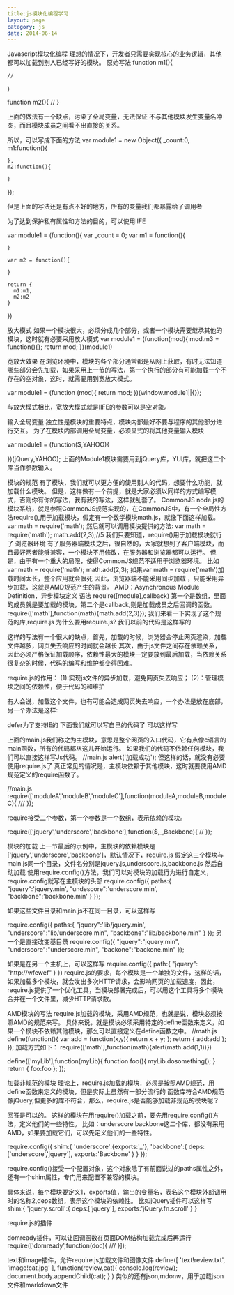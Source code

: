 ```yaml
---
title:js模块化编程学习
layout: page
category: js
date: 2014-06-14
---
```


Javascript模块化编程
理想的情况下，开发者只需要实现核心的业务逻辑，其他都可以加载到别人已经写好的模块。
原始写法
function m1(){
	
	//
}

function m2(){
 //
}

上面的做法有一个缺点，污染了全局变量，无法保证 不与其他模块发生变量名冲突，而且模块成员之间看不出直接的关系。

所以，可以写成下面的方法 
var module1 = new Object({
	_count:0,
	m1:function(){

	},
	m2:function(){

	}
});

但是上面的写法还是有点不好的地方，所有的变量我们都暴露给了调用者

为了达到保护私有属性和方法的目的，可以使用IIFE

var module1 = (function(){
	var _count = 0;
	var m1 = function(){

	}

	var m2 = function(){

	}

	return {
	  m1:m1,
	  m2:m2
	}
})

放大模式
如果一个模块很大，必须分成几个部分，或者一个模块需要继承其他的模块，这时就有必要采用放大模式
var module1 = (function(mod){
	mod.m3 = function(){};
	return mod;
})(module1)

宽放大效果
在浏览环境中，模块的各个部分通常都是从网上获取，有时无法知道哪些部分会先加载，如果采用上一节的写法，第一个执行的部分有可能加载一个不存在的空对象，这时，就需要用到宽放大模式。

var module1 = (function (mod){
	return mod;
})(window.module1||{});

与放大模式相比，宽放大模式就是IIFE的参数可以是空对象。

输入全局变量
独立性是模块的重要特点，模块内部最好不要与程序的其他部分进行交互。
为了在模块内部调用全局变量，必须显式的将其他变量输入模块

var module1 = (function($,YAHOO){
	
})(jQuery,YAHOO);
上面的Module1模块需要用到jQuery库，YUI库，就把这二个库当作参数输入。

模块的规范
有了模块，我们就可以更方便的使用别人的代码，想要什么功能，就加载什么模块。
但是，这样做有一个前提，就是大家必须以同样的方式编写模式，否则你有你的写法，我有我的写法，这样就乱套了。
CommonJS
node.js的模块系统，就是参照CommonJS规范实现的，在CommonJS中，有一个全局性方法require(),用于加载模块，假定有一个数学模块math.js，就像下面这样加载。
var math = require('math');
然后就可以调用模块提供的方法:
var math = require('math');
math.add(2,3);//5
我们只要知道，require()用于加载模块就行了
浏览器环境
有了服务器端模块之后，很自然的，大家就想到了客户端模块，而且最好两者能够兼容，一个模块不用修改，在服务器和浏览器都可以运行。
但是，由于有一个重大的局限，使得CommonJS规范不适用于浏览器环境。
比如
var math = require('math');
math.add(2,3);
如果var math = require('math')加载时间太长，整个应用就会假死
因此，浏览器端不能采用同步加载 ，只能采用异步加载，这就是AMD规范产生的背景。
AMD：Asynchronous Module Definition，异步模块定义
语法
require([module],callback)
第一个是数组，里面的成员就是要加载的模块，第二个是callback,则是加载成员之后回调的函数。
require(['math'],function(math){math.add(2,3)});
我们来看一下实现了这个规范的库,require.js
为什么要用require.js?
我们以前的代码是这样写的
<script src="1.js"></script>
<script src="2.js"></script>
<script src="3.js"></script>
<script src="4.js"></script>
这样的写法有一个很大的缺点，首先，加载的时候，浏览器会停止网页渲染，加载文件越多，网页失去响应的时间就会越长
其次，由于js文件之间存在依赖关系，因此必须严格保证加载顺序，依赖性最大的模块一定要放到最后加载，当依赖关系很复杂的时候，代码的编写和维护都变得困难。

require.js的作用：
(1):实现js文件的异步加载，避免网页失去响应；
(2)：管理模块之间的依赖性，便于代码的和维护

<script src="js/require.js"></script>
有人会说，加载这个文件，也有可能会造成网页失去响应，一个办法是放在底部，另一个办法是这样:
<script src="js/require.js" defer async="true"></script>
defer为了支持IE的
下面我们就可以写自己的代码了
可以这样写
<script src="js/require.js" data-main="js/main"></script>
上面的main.js我们称之为主模块，意思是整个网页的入口代码，它有点像c语言的main函数，所有的代码都从这儿开始运行。
如果我们的代码不依赖任何模块，我们可以直接这样写Js代码。
//main.js
alert('加载成功');
但这样的话，就没有必要使用require.js了
真正常见的情况是，主模块依赖于其他模块，这时就要使用AMD规范定义的require函数了。

//main.js
require(['moduleA','moduleB','moduleC'],function(moduleA,moduleB,moduleC){
	///
});

require接受二个参数，第一个参数是一个数组，表示依赖的模块。

require(['jquery','underscore','backbone'],function($,_,Backbone){
	//
});

模块的加载
上一节最后的示例中，主模块的依赖模块是['jquery','underscore','backbone']，默认情况下，require.js
假定这三个模块与main.js同一个目录，文件名分别是jquery.js,underscore.js,backbone.js
然后自动加载
使用require.config()方法，我们可以对模块的加载行为进行自定义，require.config就写在主模块的头部
require.config({
	paths:{
	  "jquery":'jquery.min',
	  "undescore":'underscore.min',
	  "backbone":'backbone.min'
	}
});

如果这些文件目录和main.js不在同一目录，可以这样写

require.config({
	paths:{
	  "jquery":'lib/jquery.min',
	  "underscore":"lib/underscore.min",
	  "backbone":"lib/backbone.min"
	}
});
另一个是直接改变基目录
require.config({
	"jquery":"jquery.min",
	"underscore":"underscore.min",
	"backone":"backone.min"
});

如果是在另一个主机上，可以这样写
require.config({
	path:{
	  "jquery":
	  "http://wfewef"
	}
})
require.js的要求，每个模块是一个单独的文件，这样的话，如果加载多个模块，就会发出多次HTTP请求，会影响网页的加载速度，因此，require.js提供了一个优化工具，当模块部署完成后，可以用这个工具将多个模块合并在一个文件里，减少HTTP请求数。

AMD模块的写法
require.js加载的模块，采用AMD规范，也就是说，模块必须按照AMD的规范来写。
具体来说，就是模块必须采用特定的define函数来定义，如果一个模块不依赖其他模块，那么可以直接定义在define函数之中。
//math.js
define(function(){
	var add = function(x,y){
	  return x + y;
	};
	return {
	  add:add
	};
});
加载方式如下：
require(['math'],function(math){alert(math.add(1,1))})

define(['myLib'],function(myLib){
	function foo(){
	  myLib.dosomething();
	}
	return {
	  foo:foo
	};
});

加载非规范的模块
理论上，require.js加载的模块，必须是按照AMD规范，用define函数来定义的模块，但是实际上虽然有一部分流行的
函数库符合AMD规范像jQuery,但更多的库不符合，那么，require.js是否能够加载非规范的模块呢？

回答是可以的。
这样的模块在用require()加载之前，要先用require.config()方法，定义他们的一些特性。
比如：underscore backbone这二个库，都没有采用AMD，如果要加载它们，可以先定义他们的一些特性。

require.config({
	shim:{
	  'underscore':{exports:'_'},
	  'backbone':{
	    deps:['underscore','jquery'],
	    exports:'Backbone'
	  }
	}
});

require.config()接受一个配置对象，这个对象除了有前面说过的paths属性之外，还有一个shim属性，专门用来配置不兼容的模块。

具体来说，每个模块要定义1，exports值，输出的变量名，表名这个模块外部调用时的名称2,deps数组，表示这个模块的依赖性。
比如jQuery插件可以这样写
shim:{
	'jquery.scroll':{
	  deps:['jquery'],
	  exports:'jQuery.fn.scroll'
	}
}

require.js的插件

domready插件，可以让回调函数在页面DOM结构加载完成后再运行
require(['domready',function(doc){
	 ///
}]);

text和image插件，允许require.js加载文件和图像文件
define([
  'text!review.txt',
  'image!cat.jpg'
],
function(review,cat){
	console.log(review);
	document.body.appendChild(cat);
}
)
类似的还有json,mdonw，用于加载json文件和markdown文件


